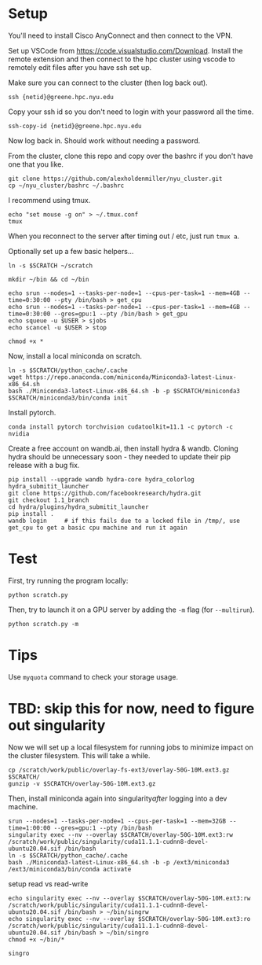 # Setup

You'll need to install Cisco AnyConnect and then connect to the VPN.

Set up VSCode from https://code.visualstudio.com/Download.
Install the remote extension and then connect to the hpc cluster using vscode to remotely edit files after you have ssh set up.


Make sure you can connect to the cluster (then log back out).
```
ssh {netid}@greene.hpc.nyu.edu
```

Copy your ssh id so you don't need to login with your password all the time.
```
ssh-copy-id {netid}@greene.hpc.nyu.edu
```

Now log back in. Should work without needing a password.

From the cluster, clone this repo and copy over the bashrc if you don't have one that you like.
```
git clone https://github.com/alexholdenmiller/nyu_cluster.git
cp ~/nyu_cluster/bashrc ~/.bashrc
```

I recommend using tmux.
```
echo "set mouse -g on" > ~/.tmux.conf
tmux
```
When you reconnect to the server after timing out / etc, just run `tmux a`.

Optionally set up a few basic helpers...
```
ln -s $SCRATCH ~/scratch

mkdir ~/bin && cd ~/bin

echo srun --nodes=1 --tasks-per-node=1 --cpus-per-task=1 --mem=4GB --time=0:30:00 --pty /bin/bash > get_cpu
echo srun --nodes=1 --tasks-per-node=1 --cpus-per-task=1 --mem=4GB --time=0:30:00 --gres=gpu:1 --pty /bin/bash > get_gpu
echo squeue -u $USER > sjobs
echo scancel -u $USER > stop

chmod +x *
```

Now, install a local miniconda on scratch.
```
ln -s $SCRATCH/python_cache/.cache
wget https://repo.anaconda.com/miniconda/Miniconda3-latest-Linux-x86_64.sh
bash ./Miniconda3-latest-Linux-x86_64.sh -b -p $SCRATCH/miniconda3
$SCRATCH/miniconda3/bin/conda init
```

Install pytorch.
```
conda install pytorch torchvision cudatoolkit=11.1 -c pytorch -c nvidia
```

Create a free account on wandb.ai, then install hydra & wandb.
Cloning hydra should be unnecessary soon - they needed to update their pip release with a bug fix.

```
pip install --upgrade wandb hydra-core hydra_colorlog hydra_submitit_launcher
git clone https://github.com/facebookresearch/hydra.git
git checkout 1.1_branch
cd hydra/plugins/hydra_submitit_launcher
pip install .
wandb login     # if this fails due to a locked file in /tmp/, use get_cpu to get a basic cpu machine and run it again
```

# Test

First, try running the program locally:
```
python scratch.py
```

Then, try to launch it on a GPU server by adding the `-m` flag (for `--multirun`).
```
python scratch.py -m
```

# Tips

Use `myquota` command to check your storage usage.

# TBD: skip this for now, need to figure out singularity

Now we will set up a local filesystem for running jobs to minimize impact on the cluster filesystem. This will take a while.
```
cp /scratch/work/public/overlay-fs-ext3/overlay-50G-10M.ext3.gz $SCRATCH/
gunzip -v $SCRATCH/overlay-50G-10M.ext3.gz
```

Then, install miniconda again into singularity*after* logging into a dev machine.
```
srun --nodes=1 --tasks-per-node=1 --cpus-per-task=1 --mem=32GB --time=1:00:00 --gres=gpu:1 --pty /bin/bash
singularity exec --nv --overlay $SCRATCH/overlay-50G-10M.ext3:rw /scratch/work/public/singularity/cuda11.1.1-cudnn8-devel-ubuntu20.04.sif /bin/bash
ln -s $SCRATCH/python_cache/.cache
bash ./Miniconda3-latest-Linux-x86_64.sh -b -p /ext3/miniconda3
/ext3/miniconda3/bin/conda activate
```

setup read vs read-write
```
echo singularity exec --nv --overlay $SCRATCH/overlay-50G-10M.ext3:rw /scratch/work/public/singularity/cuda11.1.1-cudnn8-devel-ubuntu20.04.sif /bin/bash > ~/bin/singrw
echo singularity exec --nv --overlay $SCRATCH/overlay-50G-10M.ext3:ro /scratch/work/public/singularity/cuda11.1.1-cudnn8-devel-ubuntu20.04.sif /bin/bash > ~/bin/singro
chmod +x ~/bin/*

singro
```
